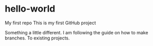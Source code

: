 # hello-world
My first repo
This is my first GitHub project

Something a little different.
I am following the guide on how to make branches.
To existing projects.

